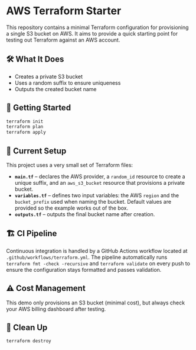 # AWS Terraform Starter

This repository contains a minimal Terraform configuration for provisioning a single S3 bucket on AWS.  It aims to provide a quick starting point for testing out Terraform against an AWS account.

## 🛠️ What It Does

- Creates a private S3 bucket
- Uses a random suffix to ensure uniqueness
- Outputs the created bucket name

## 🚀 Getting Started

```bash
terraform init
terraform plan
terraform apply
```

## 🧩 Current Setup

This project uses a very small set of Terraform files:

- **`main.tf`** – declares the AWS provider, a `random_id` resource to create a
  unique suffix, and an `aws_s3_bucket` resource that provisions a private
  bucket.
- **`variables.tf`** – defines two input variables: the AWS `region` and the
  `bucket_prefix` used when naming the bucket. Default values are provided so the
  example works out of the box.
- **`outputs.tf`** – outputs the final bucket name after creation.


## 🏗️ CI Pipeline

Continuous integration is handled by a GitHub Actions workflow located at
`.github/workflows/terraform.yml`. The pipeline automatically runs
`terraform fmt -check -recursive` and `terraform validate` on every push to
ensure the configuration stays formatted and passes validation.

## ⚠️ Cost Management

This demo only provisions an S3 bucket (minimal cost), but always check your AWS billing dashboard after testing.

## 🔄 Clean Up

```bash
terraform destroy
```
